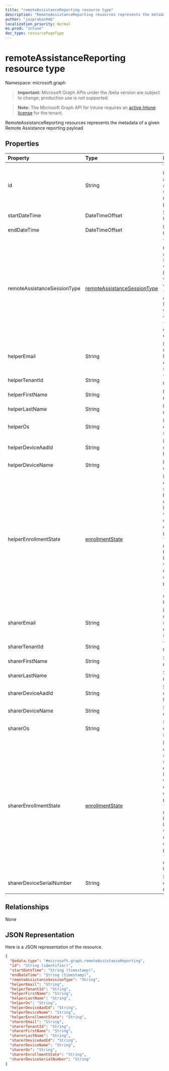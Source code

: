 ```yaml
---
title: "remoteAssistanceReporting resource type"
description: "RemoteAssistanceReporting resources represents the metadata of a given Remote Assistance reporting payload"
author: "jaiprakashmb"
localization_priority: Normal
ms.prod: "intune"
doc_type: resourcePageType
---
```


# remoteAssistanceReporting resource type

Namespace: microsoft.graph

> **Important:** Microsoft Graph APIs under the /beta version are subject to change; production use is not supported.

> **Note:** The Microsoft Graph API for Intune requires an [active Intune license](https://go.microsoft.com/fwlink/?linkid=839381) for the tenant.

RemoteAssistanceReporting resources represents the metadata of a given Remote Assistance reporting payload

## Properties
|Property|Type|Description|
|:---|:---|:---|
|id|String|The unique identifier for a session and for each sessions's reporting payload|
|startDateTime|DateTimeOffset|Start time for the session|
|endDateTime|DateTimeOffset|End time for the session|
|remoteAssistanceSessionType|[remoteAssistanceSessionType](../resources/intune-remoteassistance-remoteassistancesessiontype.md)|Type of the remote assistance session that was held. Possible values are: `viewOnly`, `fullControl`, `elevation`. Possible values are: `viewOnly`, `fullControl`, `elevation`, `unattended`.|
|helperEmail|String|Login email used by the helper to establish the session|
|helperTenantId|String|Tenant id for the helper|
|helperFirstName|String|Helper's first name|
|helperLastName|String|Helper's last name|
|helperOs|String|Helper's operating system|
|helperDeviceAadId|String|Helper's device AAD Id|
|helperDeviceName|String|Helper's device name|
|helperEnrollmentState|[enrollmentState](../resources/intune-shared-enrollmentstate.md)|Intune enrollment state of the helper's device. Possible values are: `unknown`, `enrolled`, `pendingReset`, `failed`, `notContacted`, `blocked`. Possible values are: `unknown`, `enrolled`, `pendingReset`, `failed`, `notContacted`, `blocked`.|
|sharerEmail|String|Login email used by the sharer to establish the session|
|sharerTenantId|String|Tenant id for the sharer|
|sharerFirstName|String|Sharer's first name|
|sharerLastName|String|Sharer's last name|
|sharerDeviceAadId|String|Sharer's device AAD Id|
|sharerDeviceName|String|Sharer's device name|
|sharerOs|String|Sharer's operating system|
|sharerEnrollmentState|[enrollmentState](../resources/intune-shared-enrollmentstate.md)|Intune enrollment state of the sharer's device. Possible values are: `unknown`, `enrolled`, `pendingReset`, `failed`, `notContacted`, `blocked`. Possible values are: `unknown`, `enrolled`, `pendingReset`, `failed`, `notContacted`, `blocked`.|
|sharerDeviceSerialNumber|String|Sharer device serial number|

## Relationships
None

## JSON Representation
Here is a JSON representation of the resource.
<!-- {
  "blockType": "resource",
  "@odata.type": "microsoft.graph.remoteAssistanceReporting"
}
-->
``` json
{
  "@odata.type": "#microsoft.graph.remoteAssistanceReporting",
  "id": "String (identifier)",
  "startDateTime": "String (timestamp)",
  "endDateTime": "String (timestamp)",
  "remoteAssistanceSessionType": "String",
  "helperEmail": "String",
  "helperTenantId": "String",
  "helperFirstName": "String",
  "helperLastName": "String",
  "helperOs": "String",
  "helperDeviceAadId": "String",
  "helperDeviceName": "String",
  "helperEnrollmentState": "String",
  "sharerEmail": "String",
  "sharerTenantId": "String",
  "sharerFirstName": "String",
  "sharerLastName": "String",
  "sharerDeviceAadId": "String",
  "sharerDeviceName": "String",
  "sharerOs": "String",
  "sharerEnrollmentState": "String",
  "sharerDeviceSerialNumber": "String"
}
```






